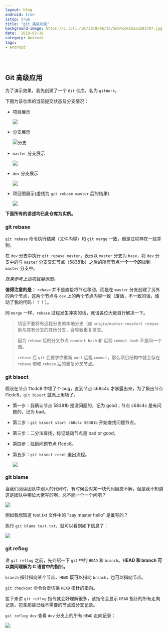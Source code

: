 ```yaml
---
layout: blog 
android: true 
istop: true
title: "git 高级功能" 
background-image: https://i.loli.net/2019/06/15/5d04cde52aaa283787.jpg
date:  2019-03-19
category: Android
tags: 
- Android


---
```


## Git 高级应用

为了演示效果，我先创建了一个 `Git` 仓库，名为 `gitWork`。

下图为该仓库的当前提交状态及分支情况：

- 项目展示

  ![](https://i.loli.net/2019/06/15/5d04cdf85cf4928813.jpg)

- 分支展示

  ![分支](https://i.loli.net/2019/06/15/5d04ce0e8fe3024174.jpg)

- `master` 分支展示

  ![](https://i.loli.net/2019/06/15/5d04ce1fd0de853257.jpg)

- `dev` 分支展示

  ![](https://i.loli.net/2019/06/15/5d04ce1fd0de853257.jpg)

- 项目图展示(虚线为 `git rebase master` 后的结果)

  ![](https://i.loli.net/2019/06/15/5d04cea368d6573140.jpg)

**下面所有的讲述均已此仓库为实例。**

### git rebase

`git rebase` 命令执行结果（文件内容）和 `git merge` 一致，但是过程存在一些差别。

在 `dev` 分支中执行 `git rebase master`，表示以 `master` 分支为 `base`，将 `dev` 分支中的与 `master` 分支交汇节点（58381b）之后的所有节点**一个一个的**放到 `master` 分支中。

*效果参考上述项目展示图。*

**值得注意的是：** `rebase` 并不是直接将节点移动，而是在 `master` 分支创建了另外的两个节点，这两个节点与 `dev` 上的两个节点内容一致（废话，不一致的话，谁动了我的代码！！！）。

同 `merge` 一样，`rebase` 过程发生冲突的话，就请各位大佬自行解决一下。

> 切记不要将有远程分支的本地分支（如 `origin/master->master`）`rebase` 到与其有分叉的其他分支，会导致重复提交。
>
> 因为 `rebase` 后的分叉节点 `commint hash` 和 远程 `commit hash` 不是同一个值。
>
> `rebase` 后 `git` 会要求你重新 `pull` 远程 `commit`，那么项目结构中就会存在 `rebase` 前和 `rebase` 后的重复分叉节点。

### git bisect

假设在节点 f1cdc8 中埋了个 bug，直到节点 c68c4c 才暴露出来，为了揪出节点 f1cdc8，`git bisect` 就派上用场了。

- 第一步：我确认节点 58381b 是没问题的，记为 good；节点 c68c4c 是有问题的，记为 bad。

- 第二步：`git bisect start c68c4c 58381b` 开始查找问题节点。

- 第三步：二分法查找，标记跳动节点是 bad or good。

- 第四步：找到问题节点 f1cdc8。

- 第五步：`git bisect reset` 退出流程。

  ![](https://i.loli.net/2019/06/15/5d04cec75cc0682415.jpg)

### git blame

当我们阅读团队中别人的代码时，有时候会对某一块代码疑惑不解，但是我不知道这是团队中哪位大佬写的啊，总不能一个一个问吧？

![](https://i.loli.net/2019/06/15/5d04cedfaef0317429.jpg)

例如我想知道 test.txt 文件中的 "say master hello" 是谁写的？

执行 `git blame test.txt`，就可以看到如下信息了：

![](https://i.loli.net/2019/06/15/5d04cef5e87ac42307.jpg)

### git reflog

讲 `git reflog` 之前，先介绍一下 `git` 中的 `HEAD` 和 `branch`。**HEAD 和 branch 可以类同理解为 C 语言中的指针。** 

`branch` 指针指向某个节点，`HEAD` 既可以指向 `branch`，也可以指向节点。

`git checkout` 命令负责切换 `HEAD` 指针的指向。

接下来讲 `git reflog` 指令就会好理解很多，该指令会显示 `HEAD` 指针的所有走向记录，包含那些已经不需要的节点或分支记录。

`git reflog dev` 查看 `dev` 分支上的所有 `HEAD` 走向记录：

![](https://i.loli.net/2019/06/15/5d04cf0a8cc5b64756.jpg)










